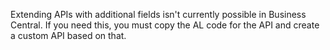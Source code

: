 Extending APIs with additional fields isn't currently possible in Business Central. If you need this, you must copy the AL code for the API and create a custom API based on that.
